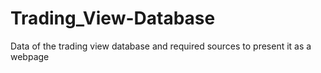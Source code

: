 # Trading_View-Database
Data of the trading view database and required sources to present it as a webpage
